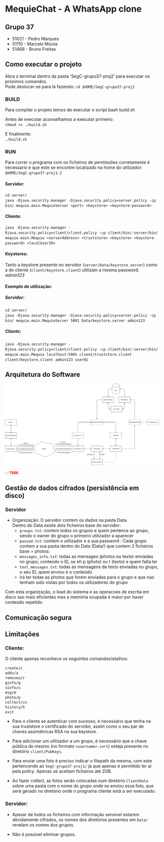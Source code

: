 # MequieChat - A WhatsApp clone

##  Grupo 37
* 51021 - Pedro Marques
* 51110 - Marcelo Mouta
* 51468 - Bruno Freitas

## Como executar o projeto
Abra o terminal dentro da pasta 'SegC-grupo37-proj2' para executar os próximos comandos.  
Pode deslocar-se para lá fazendo:
`cd $HOME/SegC-grupo37-proj2`

### BUILD

Para compilar o projeto temos de executar o script bash build.sh

Antes de executar aconselhamos a executar primeiro:  
`chmod +x ./build.sh`

E finalmente:  
`./build.sh`

### RUN

Para correr o programa com os ficheiros de permissões corretamente é necessario e que este se encontre localizado na home do utilizador: `$HOME/SegC-grupo37-proj1-2`

#### Servidor:
`cd server/`  
`java -Djava.security.manager -Djava.security.policy=server.policy -cp bin/ mequie.main.MequieServer <port> <keystore> <keystore-password>`
#### Cliente:
`java -Djava.security.manager -Djava.security.policy=client/client.policy -cp client/bin/:server/bin/ mequie.main.Mequie <serverAddress> <truststore> <keystore> <keystore-password> <localUserID>`
    
#### Keystores:
Tanto a keystore presente no servidor (`server/Data/keystore.server`) como a do cliente (`client/keystore.client`) utilizam a mesma password: *admin123*

#### Exemplo de utilização:
##### Servidor:  
   `cd server/`  
   `java -Djava.security.manager -Djava.security.policy=server.policy -cp bin/ mequie.main.MequieServer 5001 Data/keystore.server admin123`  
##### Cliente:    
   `java -Djava.security.manager -Djava.security.policy=client/client.policy -cp client/bin/:server/bin/ mequie.main.Mequie localhost:5001 client/truststore.client client/keystore.client admin123 user01`

## Arquitetura do Software
![Drag Racing](Mequie.png)
```java
//TODO
```
## Gestão de dados cifrados (persistência em disco)

### Servidor
* Organização: O servidor contem os dados na pasta Data.  
Dentro do Data existe dois ficheiros base do servidor:
    * `groups.txt`: contem todos os grupos e quem pertence ao grupo, sendo o owner do grupo o primeiro utilizador a aparecer
    * `passwd.txt`: contem o utilizador e a sua password <username>:<password>
Cada grupo contem a sua pasta dentro do Data (Data/<group>) que contem 2 ficheiros base + photos:
    * `messages_info.txt`: todas as mensages (photos ou texto) enviadas no grupo, contendo o ID, se eh p (photo) ou t (texto) e quem falta ler
    * `text_messages.txt`: todas as mensagens de texto enviadas no grupo, o seu ID, quem enviou e o conteúdo
    * Irá ter todas as photos que forem enviadas para o grupo e que nao tenham sido vistas por todos os utilizadores do grupo

Com esta organização, o load do sistema e as operacoes de escrita em disco sao mais eficientes mas a memória ocupada é maior por haver conteúdo repetido.


## Comunicação segura



## Limitações 

### Cliente:

O cliente apenas reconhece os seguintes comandos/atalhos:

    create/c
    addu/a
    removeu/r
    ginfo/g
    uinfo/u
    msg/m
    photo/p
    collect/co
    history/h
    exit
    
* Para o cliente se autenticar com sucesso, é necessário que tenha na sua truststore o certificado do servidor, assim como o seu par de chaves assimétricas RSA na sua keystore.

* Para adicionar um utilizador a um grupo, é necessário que a chave pública do mesmo (no formato `<username>.cert`) esteja presente no diretório `client/PubKeys`.

* Para enviar uma foto é preciso indicar o filepath da mesma, com este pertencendo ao `SegC-grupo37-proj1/` já que apenas é permitido ler aí pela _policy_. Apenas se aceitam ficheiros até 2GB.

* Ao fazer collect, as fotos serão colocadas num diretório `ClientData` sobre uma pasta com o nome do grupo onde se enviou essa foto, que será gerado no diretório onde o programa cliente está a ser executado.

### Servidor:

* Apesar de todos os ficheiros com informação sensível estarem devidamente cifrados, os nomes dos diretórios presentes em `Data/` revelam os nomes dos grupos.

* Não é possível eliminar grupos.
